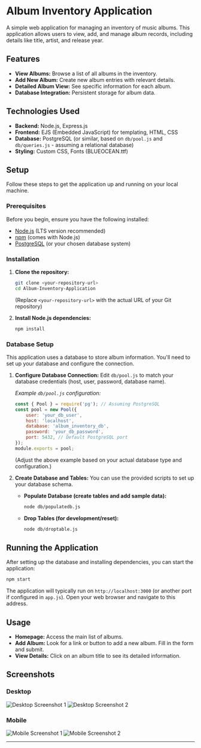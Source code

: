 # Album Inventory Application

A simple web application for managing an inventory of music albums. This application allows users to view, add, and manage album records, including details like title, artist, and release year.

## Features

*   **View Albums:** Browse a list of all albums in the inventory.
*   **Add New Album:** Create new album entries with relevant details.
*   **Detailed Album View:** See specific information for each album.
*   **Database Integration:** Persistent storage for album data.

## Technologies Used

*   **Backend:** Node.js, Express.js
*   **Frontend:** EJS (Embedded JavaScript) for templating, HTML, CSS
*   **Database:** PostgreSQL (or similar, based on `db/pool.js` and `db/queries.js` - assuming a relational database)
*   **Styling:** Custom CSS, Fonts (BLUEOCEAN.ttf)

## Setup

Follow these steps to get the application up and running on your local machine.

### Prerequisites

Before you begin, ensure you have the following installed:

*   [Node.js](https://nodejs.org/en/download/) (LTS version recommended)
*   [npm](https://www.npmjs.com/get-npm) (comes with Node.js)
*   [PostgreSQL](https://www.postgresql.org/download/) (or your chosen database system)

### Installation

1.  **Clone the repository:**
    ```bash
    git clone <your-repository-url>
    cd Album-Inventory-Application
    ```
    (Replace `<your-repository-url>` with the actual URL of your Git repository)

2.  **Install Node.js dependencies:**
    ```bash
    npm install
    ```

### Database Setup

This application uses a database to store album information. You'll need to set up your database and configure the connection.

1.  **Configure Database Connection:**
    Edit `db/pool.js` to match your database credentials (host, user, password, database name).

    *Example `db/pool.js` configuration:*
    ```javascript
    const { Pool } = require('pg'); // Assuming PostgreSQL
    const pool = new Pool({
        user: 'your_db_user',
        host: 'localhost',
        database: 'album_inventory_db',
        password: 'your_db_password',
        port: 5432, // Default PostgreSQL port
    });
    module.exports = pool;
    ```
    (Adjust the above example based on your actual database type and configuration.)

2.  **Create Database and Tables:**
    You can use the provided scripts to set up your database schema.

    *   **Populate Database (create tables and add sample data):**
        ```bash
        node db/populatedb.js
        ```
    *   **Drop Tables (for development/reset):**
        ```bash
        node db/droptable.js
        ```

## Running the Application

After setting up the database and installing dependencies, you can start the application:

```bash
npm start
```

The application will typically run on `http://localhost:3000` (or another port if configured in `app.js`). Open your web browser and navigate to this address.

## Usage

*   **Homepage:** Access the main list of albums.
*   **Add Album:** Look for a link or button to add a new album. Fill in the form and submit.
*   **View Details:** Click on an album title to see its detailed information.

## Screenshots

### Desktop

![Desktop Screenshot 1](images/dt0.png)
![Desktop Screenshot 2](images/dt1.png)

### Mobile

![Mobile Screenshot 1](images/mb0.png)
![Mobile Screenshot 2](images/mb1.png)

---
